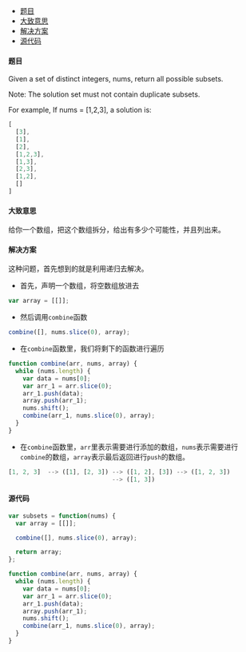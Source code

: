 -	[题目](#题目)
-	[大致意思](#大致意思)
-	[解决方案](#解决方案)
-	[源代码](#源代码)

#### 题目

Given a set of distinct integers, nums, return all possible subsets.

Note: The solution set must not contain duplicate subsets.

For example, If nums = [1,2,3], a solution is:

```js
[
  [3],
  [1],
  [2],
  [1,2,3],
  [1,3],
  [2,3],
  [1,2],
  []
]
```

#### 大致意思

给你一个数组，把这个数组拆分，给出有多少个可能性，并且列出来。

#### 解决方案

这种问题，首先想到的就是利用递归去解决。

-	首先，声明一个数组，将空数组放进去

```js
var array = [[]];
```

-	然后调用`combine`函数

```js
combine([], nums.slice(0), array);
```

-	在`combine`函数里，我们将剩下的函数进行遍历

```js
function combine(arr, nums, array) {
  while (nums.length) {
    var data = nums[0];
    var arr_1 = arr.slice(0);
    arr_1.push(data);
    array.push(arr_1);
    nums.shift();
    combine(arr_1, nums.slice(0), array);
  }
}
```

-	在`combine`函数里，`arr`里表示需要进行添加的数组，`nums`表示需要进行`combine`的数组，`array`表示最后返回进行`push`的数组。

```js
[1, 2, 3]  --> ([1], [2, 3]) --> ([1, 2], [3]) --> ([1, 2, 3])
                             --> ([1, 3])
```

#### 源代码

```js
var subsets = function(nums) {
  var array = [[]];

  combine([], nums.slice(0), array);

  return array;
};

function combine(arr, nums, array) {
  while (nums.length) {
    var data = nums[0];
    var arr_1 = arr.slice(0);
    arr_1.push(data);
    array.push(arr_1);
    nums.shift();
    combine(arr_1, nums.slice(0), array);
  }
}
```
